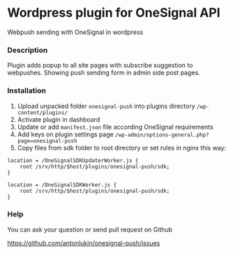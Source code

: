 # Wordpress plugin for OneSignal API #

Webpush sending with OneSignal in wordpress

### Description ###

Plugin adds popup to all site pages with subscribe suggestion to webpushes.
Showing push sending form in admin side post pages.

### Installation ###

1. Upload unpacked folder `onesignal-push` into plugins directory `/wp-content/plugins/`
2. Activate plugin in dashboard
3. Update or add `manifest.json` file according OneSignal requirements
4. Add keys on plugin settings page `/wp-admin/options-general.php?page=onesignal-push`
5. Copy files from sdk folder to root directory or set rules in nginx this way:

```
location = /OneSignalSDKUpdaterWorker.js {
	root /srv/http/$host/plugins/onesignal-push/sdk;
}

location = /OneSignalSDKWorker.js {
	root /srv/http/$host/plugins/onesignal-push/sdk;
}
```

### Help ###

You can ask your question or send pull request on Github

https://github.com/antonlukin/onesignal-push/issues

